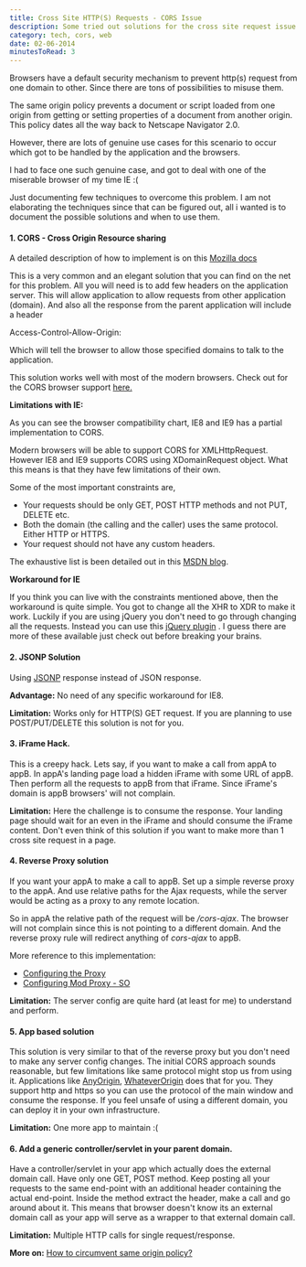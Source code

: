```yaml
---
title: Cross Site HTTP(S) Requests - CORS Issue
description: Some tried out solutions for the cross site request issue. Should be a good place to look out for which solution to be used under a circumstance.
category: tech, cors, web
date: 02-06-2014
minutesToRead: 3
---
```


Browsers have a default security mechanism to prevent http(s) request from one domain to other. Since there are tons of possibilities to misuse them.

The same origin policy prevents a document or script loaded from one origin from getting or setting properties of a document from another origin. This policy dates all the way back to Netscape Navigator 2.0.

However, there are lots of genuine use cases for this scenario to occur which got to be handled by the application and the browsers.

I had to face one such genuine case, and got to deal with one of the miserable browser of my time IE :(

Just documenting few techniques to overcome this problem. I am not elaborating the techniques since that can be figured out, all i wanted is to document the possible solutions and when to use them.

#### 1\. CORS - Cross Origin Resource sharing

A detailed description of how to implement is on this [Mozilla docs](https://developer.mozilla.org/en-US/docs/Web/HTTP/Access_control_CORS)

This is a very common and an elegant solution that you can find on the net for this problem. All you will need is to add few headers on the application server. This will allow application to allow requests from other application (domain). And also all the response from the parent application will include a header

Access-Control-Allow-Origin:

Which will tell the browser to allow those specified domains to talk to the application.

This solution works well with most of the modern browsers. Check out for the CORS browser support [here.](http://caniuse.com/cors)

**Limitations with IE:**

As you can see the browser compatibility chart, IE8 and IE9 has a partial implementation to CORS.

Modern browsers will be able to support CORS for XMLHttpRequest. However IE8 and IE9 supports CORS using XDomainRequest object. What this means is that they have few limitations of their own.

Some of the most important constraints are,

*   Your requests should be only GET, POST HTTP methods and not PUT, DELETE etc.
*   Both the domain (the calling and the caller) uses the same protocol. Either HTTP or HTTPS.
*   Your request should not have any custom headers.

The exhaustive list is been detailed out in this [MSDN blog](http://blogs.msdn.com/b/ieinternals/archive/2010/05/13/xdomainrequest-restrictions-limitations-and-workarounds.aspx).

**Workaround for IE**

If you think you can live with the constraints mentioned above, then the workaround is quite simple. You got to change all the XHR to XDR to make it work. Luckily if you are using jQuery you don't need to go through changing all the requests. Instead you can use this [jQuery plugin](https://github.com/MoonScript/jQuery-ajaxTransport-XDomainRequest) . I guess there are more of these available just check out before breaking your brains.

#### 2\. JSONP Solution

Using [JSONP](http://json-p.org/) response instead of JSON response.

**Advantage:** No need of any specific workaround for IE8.

**Limitation:** Works only for HTTP(S) GET request. If you are planning to use POST/PUT/DELETE this solution is not for you.

#### 3\. iFrame Hack.

This is a creepy hack. Lets say, if you want to make a call from appA to appB. In appA's landing page load a hidden iFrame with some URL of appB. Then perform all the requests to appB from that iFrame. Since iFrame's domain is appB browsers' will not complain.

**Limitation:** Here the challenge is to consume the response. Your landing page should wait for an even in the iFrame and should consume the iFrame content. Don't even think of this solution if you want to make more than 1 cross site request in a page.

#### 4\. Reverse Proxy solution

If you want your appA to make a call to appB. Set up a simple reverse proxy to the appA. And use relative paths for the Ajax requests, while the server would be acting as a proxy to any remote location.

So in appA the relative path of the request will be _/cors-ajax_. The browser will not complain since this is not pointing to a different domain. And the reverse proxy rule will redirect anything of _cors-ajax_ to appB.

More reference to this implementation:

*   [Configuring the Proxy](http://www.askapache.com/htaccess/reverse-proxy-apache.html#Configuring_Proxy)
*   [Configuring Mod Proxy - SO](http://stackoverflow.com/questions/7807600/apache-mod-proxy-configuring-proxypass-proxypassreverse-for-cross-domain-ajax)

**Limitation:** The server config are quite hard (at least for me) to understand and perform.

#### 5\. App based solution

This solution is very similar to that of the reverse proxy but you don't need to make any server config changes. The initial CORS approach sounds reasonable, but few limitations like same protocol might stop us from using it. Applications like [AnyOrigin](http://anyorigin.com/), [WhateverOrigin](http://whateverorigin.org/) does that for you. They support http and https so you can use the protocol of the main window and consume the response. If you feel unsafe of using a different domain, you can deploy it in your own infrastructure.

**Limitation:** One more app to maintain :(

#### 6\. Add a generic controller/servlet in your parent domain.

Have a controller/servlet in your app which actually does the external domain call. Have only one GET, POST method. Keep posting all your requests to the same end-point with an additional header containing the actual end-point. Inside the method extract the header, make a call and go around about it. This means that browser doesn't know its an external domain call as your app will serve as a wrapper to that external domain call.

**Limitation:** Multiple HTTP calls for single request/response.

**More on:** [How to circumvent same origin policy?](
http://stackoverflow.com/questions/3076414/ways-to-circumvent-the-same-origin-policy)
